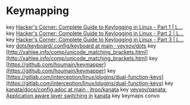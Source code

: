 # Keymapping

key [Hacker's Corner: Complete Guide to Keylogging in Linux - Part 1 | L...](https://linuxsecurity.com/features/complete-guide-to-keylogging-in-linux-part-1)
key [Hacker's Corner: Complete Guide to Keylogging in Linux - Part 2 | L...](https://linuxsecurity.com/features/complete-guide-to-keylogging-in-linux-part-2)
key [Hacker's Corner: Complete Guide to Keylogging in Linux - Part 3 | L...](https://linuxsecurity.com/features/complete-guide-to-keylogging-in-linux-part-3)
key [dots/keyboard/.config/keyboard at main · veyxov/dots](ghttps://github.com/veyxov/dots/tree/main/keyboard/.config/keyboard)
key [http://xahlee.info/comp/unicode_matching_brackets.html](http://xahlee.info/comp/unicode_matching_brackets.html)
key [https://github.com/houmain/keymapper](https://github.com/houmain/keymapper)
key [https://gitlab.com/interception/linux/plugins/dual-function-keys](https://gitlab.com/interception/linux/plugins/dual-function-keys)
key [kanata/docs/config.adoc at main · jtroo/kanata](ghttps://github.com/jtroo/kanata/blob/main/docs/config.adoc)
key [veyxov/qanata: Application aware layer switching in](ghttps://github.com/veyxov/qanata) [kanata](https://github.com/veyxov/qanata)
key keymaps convo [](https://www.reddit.com/r/neovim/s/2j96StuexD)

